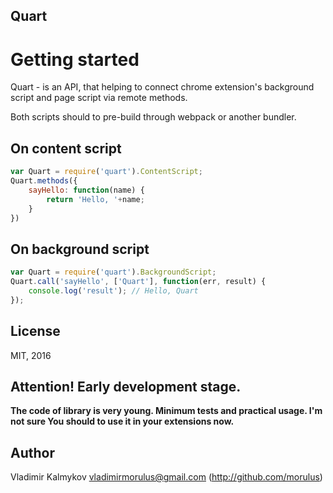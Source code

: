 Quart
--

# Getting started
Quart - is an API, that helping to connect chrome extension's background script and page script via remote methods.

Both scripts should to pre-build through webpack or another bundler.

## On content script
```js
var Quart = require('quart').ContentScript;
Quart.methods({
	sayHello: function(name) {
		return 'Hello, '+name;
	}
})
```

## On background script
```js
var Quart = require('quart').BackgroundScript;
Quart.call('sayHello', ['Quart'], function(err, result) {
	console.log('result'); // Hello, Quart
});
```

## License
MIT, 2016

## Attention! Early development stage.
**The code of library is very young. Minimum tests and practical usage. I'm not sure You should to use it in your extensions now.**

## Author
Vladimir Kalmykov <vladimirmorulus@gmail.com> (http://github.com/morulus)
